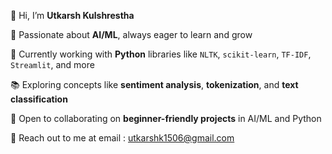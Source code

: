 👋 Hi, I’m **Utkarsh Kulshrestha**

🤖 Passionate about **AI/ML**, always eager to learn and grow

🐍 Currently working with **Python** libraries like `NLTK`, `scikit-learn`, `TF-IDF`, `Streamlit`, and more

📚 Exploring concepts like **sentiment analysis**, **tokenization**, and **text classification**

🤝 Open to collaborating on **beginner-friendly projects** in AI/ML and Python

📱 Reach out to me at email : utkarshk1506@gmail.com

